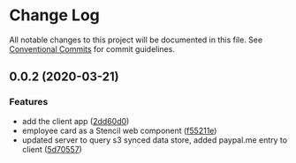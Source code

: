 # Change Log

All notable changes to this project will be documented in this file.
See [Conventional Commits](https://conventionalcommits.org) for commit guidelines.

## 0.0.2 (2020-03-21)


### Features

* add the client app ([2dd60d0](https://github.com/deldreth/avl-tips/commit/2dd60d0))
* employee card as a Stencil web component ([f55211e](https://github.com/deldreth/avl-tips/commit/f55211e))
* updated server to query s3 synced data store, added paypal.me entry to client ([5d70557](https://github.com/deldreth/avl-tips/commit/5d70557))
